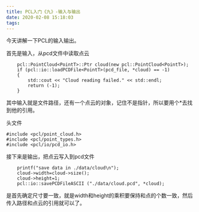 ```yaml
---
title: PCL入门《九》-输入与输出
date: 2020-02-08 15:18:03
tags:
---
```

今天讲解一下PCL的输入输出。

首先是输入，从pcd文件中读取点云

    
    
        pcl::PointCloud<PointT>::Ptr cloud(new pcl::PointCloud<PointT>);
        if (pcl::io::loadPCDFile<PointT>(pcd_file, *cloud) == -1)
        {
            std::cout << "Cloud reading failed." << std::endl;
            return (-1);
        }

其中输入就是文件路径，还有一个点云的对象，记住不是指针，所以要用个*去找到他的引用。

头文件

    
    
    #include <pcl/point_cloud.h>
    #include <pcl/point_types.h>
    #include <pcl/io/pcd_io.h>

接下来是输出，把点云写入到pcd文件

    
    
        printf("save data in ./data/cloud\n");
        cloud->width=cloud->size();
        cloud->height=1;
        pcl::io::savePCDFileASCII ("./data/cloud.pcd", *cloud);
    

是首先确定尺寸要一致，就是width和height的乘积要保持和点的个数一致，然后传入路径和点云的引用就可以了。

